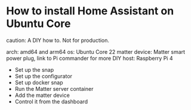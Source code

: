 # How to install Home Assistant on Ubuntu Core

caution: A DIY how to. Not for production.

arch: amd64 and arm64
os: Ubuntu Core 22
matter device: Matter smart power plug, link to Pi commander for more DIY
host: Raspberry Pi 4


- Set up the snap
- Set up the configurator
- Set up docker snap
- Run the Matter server container
- Add the matter device
- Control it from the dashboard
